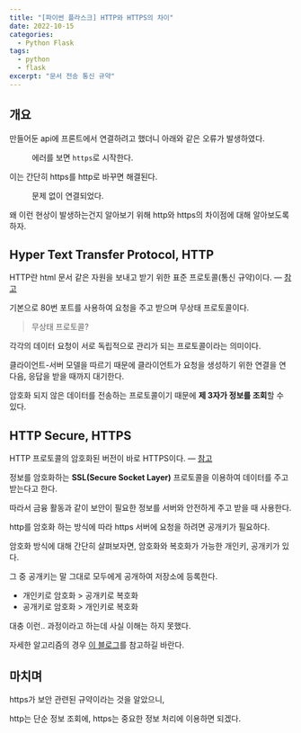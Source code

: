 ```yaml
---
title: "[파이썬 플라스크] HTTP와 HTTPS의 차이"
date: 2022-10-15
categories:
  - Python Flask
tags:
  - python
  - flask
excerpt: "문서 전송 통신 규약"
---
```


## 개요

만들어둔 api에 프론트에서 연결하려고 했더니 아래와 같은 오류가 발생하였다.

<figure class="align-center">
  <img src="{{ site.url }}{{ site.baseurl }}/assets/images/python/flask/instagram/err03.png" alt="">
  <figcaption>에러를 보면 <code>https</code>로 시작한다.</figcaption>
</figure>

이는 간단히 https를 http로 바꾸면 해결된다.

<figure class="align-center">
  <img src="{{ site.url }}{{ site.baseurl }}/assets/images/python/flask/instagram/err04.png" alt="">
  <figcaption>문제 없이 연결되었다.</figcaption>
</figure>

왜 이런 현상이 발생하는건지 알아보기 위해 http와 https의 차이점에 대해 알아보도록 하자.

## Hyper Text Transfer Protocol, HTTP

HTTP란 html 문서 같은 자원을 보내고 받기 위한 표준 프로토콜(통신 규약)이다. — [참고](https://developer.mozilla.org/ko/docs/Web/HTTP)

기본으로 80번 포트를 사용하여 요청을 주고 받으며 무상태 프로토콜이다.

> 무상태 프로토콜?

각각의 데이터 요청이 서로 독립적으로 관리가 되는 프로토콜이라는 의미이다.

클라이언트-서버 모델을 따르기 때문에 클라이언트가 요청을 생성하기 위한 연결을 연 다음, 응답을 받을 때까지 대기한다.

암호화 되지 않은 데이터를 전송하는 프로토콜이기 때문에 **제 3자가 정보를 조회**할 수 있다.

## HTTP Secure, HTTPS

HTTP 프로토콜의 암호화된 버전이 바로 HTTPS이다. — [참고](https://developer.mozilla.org/ko/docs/Glossary/https)

정보를 암호화하는 **SSL(Secure Socket Layer)** 프로토콜을 이용하여 데이터를 주고 받는다고 한다.

따라서 금융 활동과 같이 보안이 필요한 정보를 서버와 안전하게 주고 받을 때 사용한다.

http를 암호화 하는 방식에 따라 https 서버에 요청을 하려면 공개키가 필요하다.

암호화 방식에 대해 간단히 살펴보자면, 암호화와 복호화가 가능한 개인키, 공개키가 있다.

그 중 공개키는 말 그대로 모두에게 공개하여 저장소에 등록한다.

- 개인키로 암호화 > 공개키로 복호화
- 공개키로 암호화 > 개인키로 복호화

대충 이런.. 과정이라고 하는데 사실 이해는 하지 못했다.

자세한 알고리즘의 경우 [이 블로그](https://cryptocat.tistory.com/m/3)를 참고하길 바란다.

## 마치며

https가 보안 관련된 규약이라는 것을 알았으니,

http는 단순 정보 조회에, https는 중요한 정보 처리에 이용하면 되겠다.